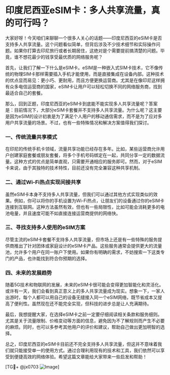 # 印度尼西亚eSIM卡：多人共享流量，真的可行吗？

大家好呀！今天咱们来聊聊一个很多人关心的话题——印度尼西亚的eSIM卡是否支持多人共享流量。这个问题看似简单，但背后涉及不少技术细节和实际操作问题。如果你打算去印尼旅行或者长期居住，这绝对是个需要提前搞清楚的问题。毕竟，谁不想花最少的钱享受最优质的网络服务呢？

首先，让我们了解一下什么是eSIM卡。eSIM是一种嵌入式SIM卡技术，它不像传统的物理SIM卡那样需要插入手机才能使用，而是直接集成在设备内部。这种技术的优点显而易见：更小巧、更耐用，而且方便更换运营商。尤其是在像印尼这样拥有众多电信运营商的国家，eSIM卡让用户可以轻松切换不同的网络服务商，找到最适合自己的套餐。

那么，回到正题，印度尼西亚的eSIM卡到底能不能实现多人共享流量呢？答案是：目前情况下，大部分eSIM卡套餐并不支持多人共享流量。为什么呢？这主要是因为eSIM的设计初衷是为了满足个人用户的移动通信需求，而不是为了应对多用户共享流量的场景。不过，也有一些特殊情况和解决方案值得我们探讨。

### 一、传统流量共享模式

在印尼的传统手机卡领域，流量共享功能已经存在多年。比如，某些运营商允许用户创建家庭套餐或朋友套餐，将多个手机号码绑定在一起，共同分享一定的数据流量。这种方式的优点是简单直观，只需要开通相应的服务即可。然而，对于eSIM卡来说，由于其独特的技术特性，目前还没有完全兼容这种共享机制。

### 二、通过Wi-Fi热点实现间接共享

虽然eSIM卡本身不支持多人共享流量，但我们可以通过其他方式实现类似的效果。例如，你可以将你的手机设置为Wi-Fi热点，让朋友们的设备通过你的eSIM卡连接到互联网。这种方法虽然有效，但也有一些局限性，比如可能会消耗更多的电池电量，并且速度可能不如直接连接运营商提供的网络快。

### 三、寻找支持多人使用的eSIM方案

尽管主流的eSIM卡套餐不支持多人共享流量，但市场上还是有一些特殊的服务提供商推出了针对团体或家庭设计的eSIM卡产品。这些服务通常会提供更大的流量池，允许多个用户在同一账户下使用。如果你有明确的需求，不妨搜索一下这类专门的产品，也许能找到符合你预期的选择。

### 四、未来的发展趋势

随着5G技术和物联网的发展，未来的eSIM卡很可能会变得更加智能化和灵活化。或许有一天，我们会看到真正意义上的多人共享流量成为现实。想象一下，一家人出游时，每个人都可以用自己的设备无缝接入同一个eSIM网络，既节省成本又提高了便利性。虽然现在还不能完全实现，但科技的进步总是让人充满期待。

最后，我想提醒大家，在选择eSIM卡之前一定要仔细阅读相关条款和服务细则。尤其是关于流量限制、价格变动等方面的信息，避免因为不了解规则而产生不必要的麻烦。同时，也可以多参考其他用户的评价和建议，帮助自己做出更加明智的选择。

总之，印度尼西亚的eSIM卡目前还不完全支持多人共享流量，但这并不意味着我们就只能接受单一的使用方式。通过合理利用现有的技术和工具，我们依然可以享受到便捷高效的网络体验。希望这篇文章能给大家带来一些启发和帮助！

[TG💪+ @jx0703 ![Image](https://github.com/user-attachments/assets/dbca1d08-cadb-493c-b0ec-ad6f7a83f270)]